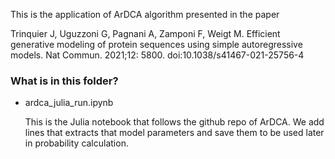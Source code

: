 This is the application of ArDCA algorithm presented in the paper 

Trinquier J, Uguzzoni G, Pagnani A, Zamponi F, Weigt M. Efficient generative modeling of protein sequences using simple autoregressive models. Nat Commun. 2021;12: 5800. doi:10.1038/s41467-021-25756-4

### What is in this folder?

- ardca_julia_run.ipynb 

    This is the Julia notebook that follows the github repo of ArDCA. We add lines that extracts that model parameters and save them to be used later in probability calculation. 
